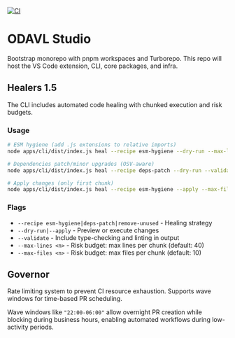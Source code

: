 [![CI](https://github.com/Monawlo812/odavl_studio/actions/workflows/ci.yml/badge.svg)](https://github.com/Monawlo812/odavl_studio/actions/workflows/ci.yml)

# ODAVL Studio

Bootstrap monorepo with pnpm workspaces and Turborepo.
This repo will host the VS Code extension, CLI, core packages, and infra.

## Healers 1.5

The CLI includes automated code healing with chunked execution and risk budgets.

### Usage
```bash
# ESM hygiene (add .js extensions to relative imports)
node apps/cli/dist/index.js heal --recipe esm-hygiene --dry-run --max-lines 40 --max-files 10

# Dependencies patch/minor upgrades (OSV-aware)
node apps/cli/dist/index.js heal --recipe deps-patch --dry-run --validate

# Apply changes (only first chunk)
node apps/cli/dist/index.js heal --recipe esm-hygiene --apply --max-files 5
```

### Flags
- `--recipe esm-hygiene|deps-patch|remove-unused` - Healing strategy
- `--dry-run|--apply` - Preview or execute changes
- `--validate` - Include type-checking and linting in output
- `--max-lines <n>` - Risk budget: max lines per chunk (default: 40)
- `--max-files <n>` - Risk budget: max files per chunk (default: 10)

## Governor

Rate limiting system to prevent CI resource exhaustion. Supports wave windows for time-based PR scheduling.

Wave windows like `"22:00-06:00"` allow overnight PR creation while blocking during business hours, enabling automated workflows during low-activity periods.